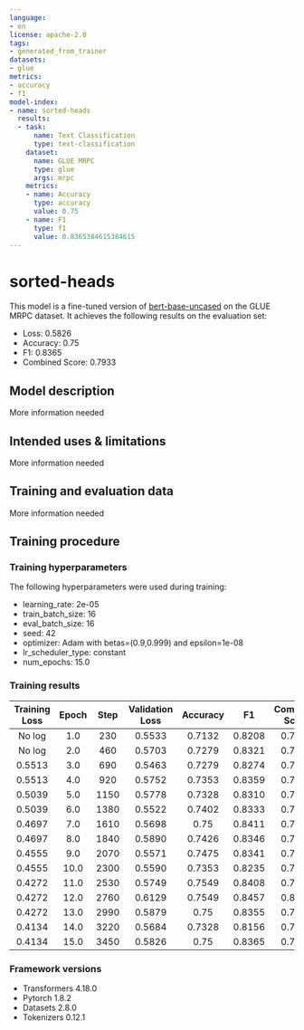 ```yaml
---
language:
- en
license: apache-2.0
tags:
- generated_from_trainer
datasets:
- glue
metrics:
- accuracy
- f1
model-index:
- name: sorted-heads
  results:
  - task:
      name: Text Classification
      type: text-classification
    dataset:
      name: GLUE MRPC
      type: glue
      args: mrpc
    metrics:
    - name: Accuracy
      type: accuracy
      value: 0.75
    - name: F1
      type: f1
      value: 0.8365384615384615
---
```


<!-- This model card has been generated automatically according to the information the Trainer had access to. You
should probably proofread and complete it, then remove this comment. -->

# sorted-heads

This model is a fine-tuned version of [bert-base-uncased](https://huggingface.co/bert-base-uncased) on the GLUE MRPC dataset.
It achieves the following results on the evaluation set:
- Loss: 0.5826
- Accuracy: 0.75
- F1: 0.8365
- Combined Score: 0.7933

## Model description

More information needed

## Intended uses & limitations

More information needed

## Training and evaluation data

More information needed

## Training procedure

### Training hyperparameters

The following hyperparameters were used during training:
- learning_rate: 2e-05
- train_batch_size: 16
- eval_batch_size: 16
- seed: 42
- optimizer: Adam with betas=(0.9,0.999) and epsilon=1e-08
- lr_scheduler_type: constant
- num_epochs: 15.0

### Training results

| Training Loss | Epoch | Step | Validation Loss | Accuracy | F1     | Combined Score |
|:-------------:|:-----:|:----:|:---------------:|:--------:|:------:|:--------------:|
| No log        | 1.0   | 230  | 0.5533          | 0.7132   | 0.8208 | 0.7670         |
| No log        | 2.0   | 460  | 0.5703          | 0.7279   | 0.8321 | 0.7800         |
| 0.5513        | 3.0   | 690  | 0.5463          | 0.7279   | 0.8274 | 0.7777         |
| 0.5513        | 4.0   | 920  | 0.5752          | 0.7353   | 0.8359 | 0.7856         |
| 0.5039        | 5.0   | 1150 | 0.5778          | 0.7328   | 0.8310 | 0.7819         |
| 0.5039        | 6.0   | 1380 | 0.5522          | 0.7402   | 0.8333 | 0.7868         |
| 0.4697        | 7.0   | 1610 | 0.5698          | 0.75     | 0.8411 | 0.7956         |
| 0.4697        | 8.0   | 1840 | 0.5890          | 0.7426   | 0.8346 | 0.7886         |
| 0.4555        | 9.0   | 2070 | 0.5571          | 0.7475   | 0.8341 | 0.7908         |
| 0.4555        | 10.0  | 2300 | 0.5590          | 0.7353   | 0.8235 | 0.7794         |
| 0.4272        | 11.0  | 2530 | 0.5749          | 0.7549   | 0.8408 | 0.7978         |
| 0.4272        | 12.0  | 2760 | 0.6129          | 0.7549   | 0.8457 | 0.8003         |
| 0.4272        | 13.0  | 2990 | 0.5879          | 0.75     | 0.8355 | 0.7927         |
| 0.4134        | 14.0  | 3220 | 0.5684          | 0.7328   | 0.8156 | 0.7742         |
| 0.4134        | 15.0  | 3450 | 0.5826          | 0.75     | 0.8365 | 0.7933         |


### Framework versions

- Transformers 4.18.0
- Pytorch 1.8.2
- Datasets 2.8.0
- Tokenizers 0.12.1
